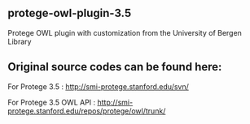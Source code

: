 ## protege-owl-plugin-3.5
Protege OWL plugin with customization from the University of Bergen Library

## Original source codes can be found here:
For Protege 3.5 : http://smi-protege.stanford.edu/svn/

For Protege 3.5 OWL API : http://smi-protege.stanford.edu/repos/protege/owl/trunk/
